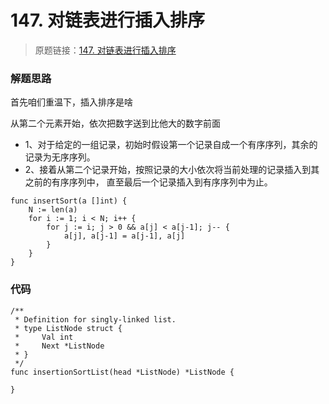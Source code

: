# 147. 对链表进行插入排序
> 原题链接：[147. 对链表进行插入排序](https://leetcode-cn.com/problems/insertion-sort-list/)

### 解题思路
首先咱们重温下，插入排序是啥

从第二个元素开始，依次把数字送到比他大的数字前面

* 1、对于给定的一组记录，初始时假设第一个记录自成一个有序序列，其余的记录为无序序列。
* 2、接着从第二个记录开始，按照记录的大小依次将当前处理的记录插入到其之前的有序序列中，
直至最后一个记录插入到有序序列中为止。

```golang
func insertSort(a []int) {
	N := len(a)
	for i := 1; i < N; i++ {
		for j := i; j > 0 && a[j] < a[j-1]; j-- {
			a[j], a[j-1] = a[j-1], a[j]
		}
	}
}
```
### 代码
```golang
/**
 * Definition for singly-linked list.
 * type ListNode struct {
 *     Val int
 *     Next *ListNode
 * }
 */
func insertionSortList(head *ListNode) *ListNode {

}
```
